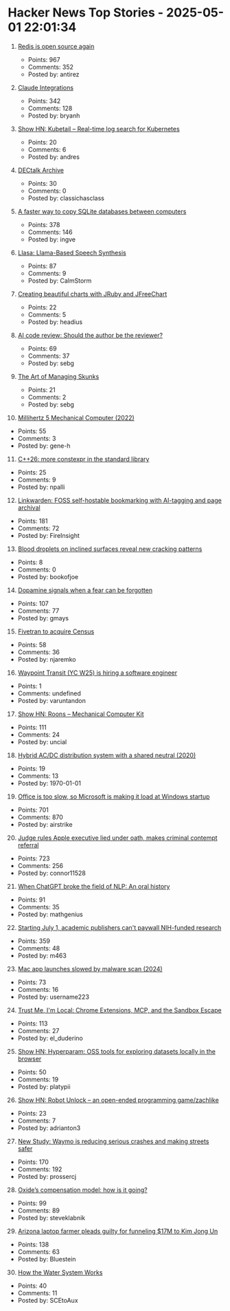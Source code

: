 # Hacker News Top Stories - 2025-05-01 22:01:34

1. [Redis is open source again](https://antirez.com/news/151)
   - Points: 967
   - Comments: 352
   - Posted by: antirez

2. [Claude Integrations](https://www.anthropic.com/news/integrations)
   - Points: 342
   - Comments: 128
   - Posted by: bryanh

3. [Show HN: Kubetail – Real-time log search for Kubernetes](https://github.com/kubetail-org/kubetail)
   - Points: 20
   - Comments: 6
   - Posted by: andres

4. [DECtalk Archive](https://dectalk.nu/)
   - Points: 30
   - Comments: 0
   - Posted by: classichasclass

5. [A faster way to copy SQLite databases between computers](https://alexwlchan.net/2025/copying-sqlite-databases/)
   - Points: 378
   - Comments: 146
   - Posted by: ingve

6. [Llasa: Llama-Based Speech Synthesis](https://llasatts.github.io/llasatts/)
   - Points: 87
   - Comments: 9
   - Posted by: CalmStorm

7. [Creating beautiful charts with JRuby and JFreeChart](https://blog.headius.com/2025/04/beautiful-charts-with-jruby-and-jfreechart.html)
   - Points: 22
   - Comments: 5
   - Posted by: headius

8. [AI code review: Should the author be the reviewer?](https://www.greptile.com/blog/ai-code-reviews-conflict)
   - Points: 69
   - Comments: 37
   - Posted by: sebg

9. [The Art of Managing Skunks](https://maheshba.bitbucket.io/blog/2025/02/09/2025-skunks.html)
   - Points: 21
   - Comments: 2
   - Posted by: sebg

10. [Millihertz 5 Mechanical Computer (2022)](https://www.srimech.com/MHZ5.html)
   - Points: 55
   - Comments: 3
   - Posted by: gene-h

11. [C++26: more constexpr in the standard library](https://www.sandordargo.com/blog/2025/04/30/cpp26-constexpr-library-changes)
   - Points: 25
   - Comments: 9
   - Posted by: npalli

12. [Linkwarden: FOSS self-hostable bookmarking with AI-tagging and page archival](https://linkwarden.app/)
   - Points: 181
   - Comments: 72
   - Posted by: FireInsight

13. [Blood droplets on inclined surfaces reveal new cracking patterns](https://phys.org/news/2025-04-blood-droplets-inclined-surfaces-reveal.html)
   - Points: 8
   - Comments: 0
   - Posted by: bookofjoe

14. [Dopamine signals when a fear can be forgotten](https://picower.mit.edu/news/dopamine-signals-when-fear-can-be-forgotten)
   - Points: 107
   - Comments: 77
   - Posted by: gmays

15. [Fivetran to acquire Census](https://www.fivetran.com/blog/why-fivetran-and-census-are-joining-forces)
   - Points: 58
   - Comments: 36
   - Posted by: njaremko

16. [Waypoint Transit (YC W25) is hiring a software engineer](https://www.workatastartup.com/jobs/75517)
   - Points: 1
   - Comments: undefined
   - Posted by: varuntandon

17. [Show HN: Roons – Mechanical Computer Kit](https://whomtech.com/show-hn/)
   - Points: 111
   - Comments: 24
   - Posted by: uncial

18. [Hybrid AC/DC distribution system with a shared neutral (2020)](https://electrical-engineering-portal.com/download-center/books-and-guides/electricity-generation-t-d/hybrid-ac-dc-distribution)
   - Points: 19
   - Comments: 13
   - Posted by: 1970-01-01

19. [Office is too slow, so Microsoft is making it load at Windows startup](https://www.pcworld.com/article/2651749/office-is-too-slow-so-microsoft-is-making-it-load-at-windows-startup.html)
   - Points: 701
   - Comments: 870
   - Posted by: airstrike

20. [Judge rules Apple executive lied under oath, makes criminal contempt referral](https://www.thebignewsletter.com/p/judge-rules-apple-executive-lied)
   - Points: 723
   - Comments: 256
   - Posted by: connor11528

21. [When ChatGPT broke the field of NLP: An oral history](https://www.quantamagazine.org/when-chatgpt-broke-an-entire-field-an-oral-history-20250430/)
   - Points: 91
   - Comments: 35
   - Posted by: mathgenius

22. [Starting July 1, academic publishers can't paywall NIH-funded research](https://www.nih.gov/about-nih/who-we-are/nih-director/statements/accelerating-access-research-results-new-implementation-date-2024-nih-public-access-policy)
   - Points: 359
   - Comments: 48
   - Posted by: m463

23. [Mac app launches slowed by malware scan (2024)](https://lapcatsoftware.com/articles/2024/2/3.html)
   - Points: 73
   - Comments: 16
   - Posted by: username223

24. [Trust Me, I'm Local: Chrome Extensions, MCP, and the Sandbox Escape](https://blog.extensiontotal.com/trust-me-im-local-chrome-extensions-mcp-and-the-sandbox-escape-1875a0ee4823)
   - Points: 113
   - Comments: 27
   - Posted by: el_duderino

25. [Show HN: Hyperparam: OSS tools for exploring datasets locally in the browser](https://hyperparam.app/about/opensource)
   - Points: 50
   - Comments: 19
   - Posted by: platypii

26. [Show HN: Robot Unlock – an open-ended programming game/zachlike](https://store.steampowered.com/app/3318050/Robot_Unlock/)
   - Points: 23
   - Comments: 7
   - Posted by: adrianton3

27. [New Study: Waymo is reducing serious crashes and making streets safer](https://waymo.com/blog/2025/05/waymo-making-streets-safer-for-vru)
   - Points: 170
   - Comments: 192
   - Posted by: prossercj

28. [Oxide’s compensation model: how is it going?](https://oxide.computer/blog/oxides-compensation-model-how-is-it-going)
   - Points: 99
   - Comments: 89
   - Posted by: steveklabnik

29. [Arizona laptop farmer pleads guilty for funneling $17M to Kim Jong Un](https://www.theregister.com/2025/02/12/arizona_woman_laptop_farm_guilty/)
   - Points: 138
   - Comments: 63
   - Posted by: Bluestein

30. [How the Water System Works](https://www.thenewatlantis.com/publications/how-water-system-works)
   - Points: 40
   - Comments: 11
   - Posted by: SCEtoAux

